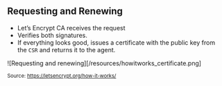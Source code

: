 ## Requesting and Renewing

* Let’s Encrypt CA receives the request
* Verifies both signatures.
* If everything looks good, issues a certificate with the public key from the `CSR` and returns it to the agent.

![Requesting and renewing][/resources/howitworks_certificate.png]

<small>Source: https://letsencrypt.org/how-it-works/</small>
